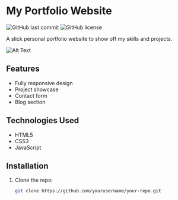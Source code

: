 # My Portfolio Website
![GitHub last commit](https://img.shields.io/github/last-commit/Akash-rengaraj/Portfolio-Website)
![GitHub license](https://img.shields.io/github/license/Akash-rengaraj/Portfolio-Website)

A slick personal portfolio website to show off my skills and projects.

![Alt Text](https://github.com/Akash-rengaraj/Images/blob/main/Screenshot%202025-03-13%20185333.png)

## Features
- Fully responsive design
- Project showcase
- Contact form
- Blog section

## Technologies Used
- HTML5
- CSS3
- JavaScript

## Installation
1. Clone the repo:
   ```sh
   git clone https://github.com/yourusername/your-repo.git
